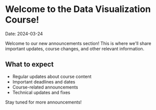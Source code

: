 # Welcome to the Data Visualization Course!

Date: 2024-03-24

Welcome to our new announcements section! This is where we'll share important updates, course changes, and other relevant information.

## What to expect

- Regular updates about course content
- Important deadlines and dates
- Course-related announcements
- Technical updates and fixes

Stay tuned for more announcements! 
